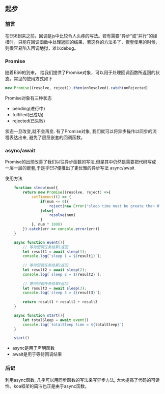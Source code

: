 ## 起步
### 前言
在ES6到来之前，回调是js中比较令人头疼的写法。若有需要“异步”或“并行”的操措时，只能在回调函数中处理返回的结果，若这样的方法多了，嵌套使用的时候，则很容易陷入回调地狱，难以debug。


### Promise
随着ES6的到来， 给我们提供了Promise对象，可以用于处理回调函数所返回的状态。常见的使用方式如下
```javascript
new Promise((resolve, rejcet)).then(onResolved).catch(onRejected)
```

Promise对象有三种状态
- pending(进行中)
- fulfilled(已成功)
- rejected(已失败)

状态一旦改变,就不会再变.
有了Promise对象, 我们就可以将异步操作以同步的流程表达出来, 避免了层层嵌套的回调函数。


### async/await

Promise的出现改善了我们以往异步函数的写法,但是其中仍然是需要把代码写成一层一层的嵌套,于是乎ES7便推出了更优雅的异步写法 async/await.

使用方法

```javascript
    function sleep(num){
        return new Promise((resolve, reject) =>{
            setTimeout(() => {
                if(num <= 0){
                    reject(new Error("sleep time must be greate than 0"))
                }else{
                    resolve(num)
                }
            }, num * 1000)
        }).catch(err => console.error(err))
    }

    async function event(){
        // 等待回调任务结果1返回
        let result1 = await sleep(1);
        console.log(`sleep 1 = ${result1}`);
        
        // 等待回调任务结果2返回
        let result2 = await sleep(2);
        console.log(`sleep 2 = ${result2}`);
        
        // 等待回调任务结果3返回
        let result3 = await sleep(3);
        console.log(`sleep 3 = ${result3}`);
        
        return result1 + result2 + result3
    }

    async function start(){
        let totalSleep = await event()
        console.log(`totalSleep time = ${totalSleep}`)
    }

    start()
```

- async是用于声明函数
- await是用于等待回调结果


### 后记
利用async函数, 几乎可以用同步函数的写法来写异步方法, 大大提高了代码的可读性。koa框架的简洁也正是由于async函数。